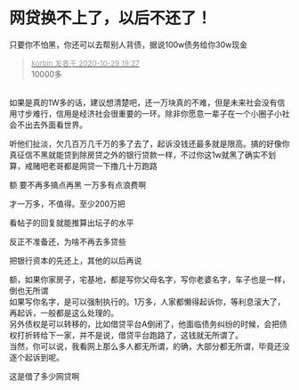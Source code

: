 # 网贷换不上了，以后不还了！


只要你不怕黑，你还可以去帮别人背债，据说100w债务给你30w现金

<div class="quote"><blockquote><font size="2"><a href="https://www.hostloc.com/forum.php?mod=redirect&amp;goto=findpost&amp;pid=9370836&amp;ptid=759944" target="_blank"><font color="#999999">korbin 发表于 2020-10-29 19:27</font></a></font><br />
10000多</blockquote></div><br />
如果是真的1W多的话，建议想清楚吧，还一万块真的不难，但是未来社会没有信用寸步难行，信用是经济社会很重要的一环。除非你愿意一辈子在一个小圈子小社会不出去外面看世界。

听他们扯淡，欠几百万几千万的多了去了，起诉没钱还最多就是限高。搞的好像你真征信不黑就能贷到除房贷之外的银行贷款一样<img src="static/image/smiley/default/lol.gif" smilieid="12" border="0" alt="" />，不过你这1w就黑了确实不划算，戒赌吧老哥都是网贷一下撸几十万跑路<img src="static/image/smiley/default/lol.gif" smilieid="12" border="0" alt="" />

额 要不再多搞点再黑 一万多有点浪费啊

才一万多，不值得。至少200万把

看帖子的回复就能推算出坛子的水平

反正不准备还，为啥不再去多贷些<img id="aimg_Ye81L" onclick="zoom(this, this.src, 0, 0, 0)" class="zoom" src="https://cdn.jsdelivr.net/gh/hishis/forum-master/public/images/patch.gif" onmouseover="img_onmouseoverfunc(this)" onload="thumbImg(this)" border="0" alt="" />

把银行资本的先还上，其他的以后再说

额，如果你家房子，宅基地，都是写你父母名字，写你老婆名字，车子也是一样，倒也无所谓<br />
如果写你名字，是可以强制执行的。1万多，人家都懒得起诉你，等利息滚大了，再起诉，一般都是这么处理的。<br />
另外债权是可以转移的，比如借贷平台A倒闭了，他面临债务纠纷的时候，会把债权打折转给下一家，并不是说，借贷平台跑路了，这钱就无所谓了。<br />
当然，你可以说，我看网上那么多人都无所谓，的确，大部分都无所谓，毕竟还没逐个起诉到呢。

这是借了多少网贷啊
